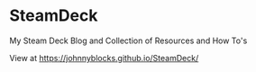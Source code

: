 # SteamDeck

My Steam Deck Blog and Collection of Resources and How To's

View at <https://johnnyblocks.github.io/SteamDeck/>
